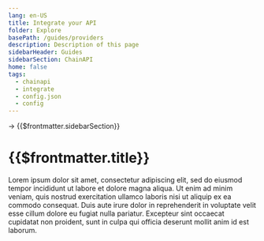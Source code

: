 ```yaml
---
lang: en-US
title: Integrate your API
folder: Explore
basePath: /guides/providers
description: Description of this page
sidebarHeader: Guides
sidebarSection: ChainAPI
home: false
tags:
  - chainapi
  - integrate
  - config.json
  - config
---
```


→ {{$frontmatter.sidebarSection}}

# {{$frontmatter.title}}

Lorem ipsum dolor sit amet, consectetur adipiscing elit, sed do eiusmod tempor
incididunt ut labore et dolore magna aliqua. Ut enim ad minim veniam, quis
nostrud exercitation ullamco laboris nisi ut aliquip ex ea commodo consequat.
Duis aute irure dolor in reprehenderit in voluptate velit esse cillum dolore eu
fugiat nulla pariatur. Excepteur sint occaecat cupidatat non proident, sunt in
culpa qui officia deserunt mollit anim id est laborum.
